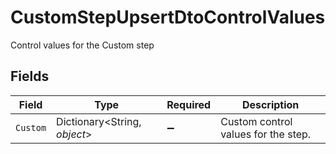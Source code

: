 # CustomStepUpsertDtoControlValues

Control values for the Custom step


## Fields

| Field                               | Type                                | Required                            | Description                         |
| ----------------------------------- | ----------------------------------- | ----------------------------------- | ----------------------------------- |
| `Custom`                            | Dictionary<String, *object*>        | :heavy_minus_sign:                  | Custom control values for the step. |
